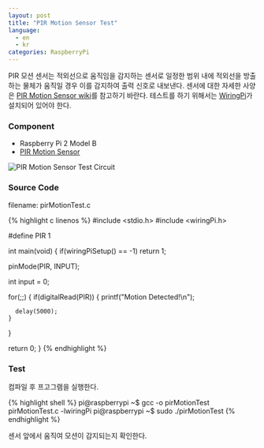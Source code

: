 ```yaml
---
layout: post
title: "PIR Motion Sensor Test"
language:
  - en
  - kr
categories: RaspberryPi
---
```

PIR 모션 센서는 적외선으로 움직임을 감지하는 센서로 일정한 범위 내에 적외선을 방출하는 물체가 움직일 경우 이를 감지하여 출력 신호로 내보낸다. 센서에 대한 자세한 사양은 [PIR Motion Sensor wiki](https://www.dfrobot.com/wiki/index.php/PIR_Motion_Sensor_V1.0_SKU:SEN0171)를 참고하기 바란다. 테스트를 하기 위해서는 [WiringPi]({{site.url}}/raspberrypi/2016/05/20/wiringPi-installation-kr.html)가 설치되어 있어야 한다.

### Component

* Raspberry Pi 2 Model B
* [PIR Motion Sensor](https://www.dfrobot.com/wiki/index.php/PIR_Motion_Sensor_V1.0_SKU:SEN0171)
 
![PIR Motion Sensor Test Circuit]({{site.url}}/images/rpi_pir_motion_test.png)

### Source Code

filename: pirMotionTest.c

{% highlight c linenos %}
#include <stdio.h>
#include <wiringPi.h>

#define PIR 1

int main(void)
{
  if(wiringPiSetup() == -1)
    return 1;

  pinMode(PIR, INPUT);

  int input = 0;

  for(;;)
  {
    if(digitalRead(PIR))
    {
      printf("Motion Detected!\n");

      delay(5000);
    }
  }

  return 0;
}
{% endhighlight %}

### Test

컴파일 후 프고그램을 실행한다.

{% highlight shell %}
pi@raspberrypi ~$ gcc -o pirMotionTest pirMotionTest.c -lwiringPi
pi@raspberrypi ~$ sudo ./pirMotionTest
{% endhighlight %}

센서 앞에서 움직여 모션이 감지되는지 확인한다.
